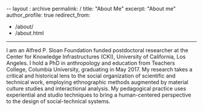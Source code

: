 --
layout : archive
permalink: /
title: "About Me"
excerpt: "About me"
author_profile: true
redirect_from:
  - /about/
  - /about.html
---

I am an Alfred P. Sloan Foundation funded postdoctoral researcher at the Center for Knowledge Infrastructures (CKI), University of California, Los Angeles. I hold a PhD in anthropology and education from Teachers College, Columbia University, graduating in May 2017. My research takes a critical and historical lens to the social organization of scientific and technical work, employing ethnographic methods augmented by material culture studies and interactional analysis. My pedagogical practice uses experiential and studio techniques to bring a human-centered perspective to the design of social-technical systems.

